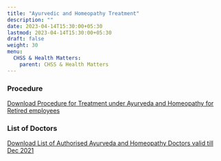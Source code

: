 ```yaml
---
title: "Ayurvedic and Homeopathy Treatment"
description: ""
date: 2023-04-14T15:30:00+05:30
lastmod: 2023-04-14T15:30:00+05:30
draft: false
weight: 30
menu:
  CHSS & Health Matters:
    parent: CHSS & Health Matters
---
```


### Procedure
[Download Procedure for Treatment under Ayurveda and Homeopathy for Retired employees](images/7.%20%20%20Procedure%20for%20Treatment%20under%20Ayurveda%20and%20Homeopathy%20for%20Retired%20employees.pdf)

### List of Doctors
[Download List of Authorised Ayurveda and Homeopathy Doctors valid till Dec 2021](images/8.%20%20%20List%20of%20Authorised%20Ayurveda%20and%20Homeopathy%20Doctors%20vaild%20till%20Dec%202021.pdf)
